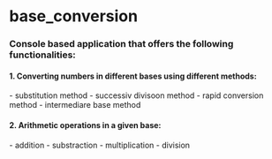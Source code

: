 # base_conversion

<h3> Console based application that offers the following functionalities: </h3>

<h4> 1. Converting numbers in different bases using different methods: </h4>
    - substitution method
    - successiv divisoon method
    - rapid conversion method
    - intermediare base method

<h4> 2. Arithmetic operations in a given base: </h4>
    - addition
    - substraction
    - multiplication 
    - division
